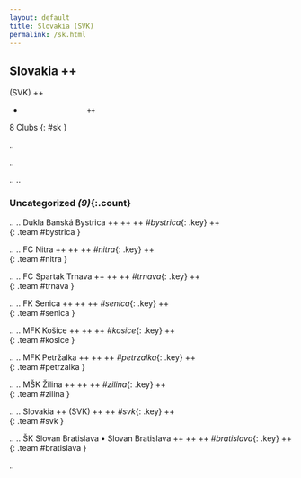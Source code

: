 ```yaml
---
layout: default
title: Slovakia (SVK)
permalink: /sk.html
---
```



## Slovakia   ++
(SVK)  ++
-                     ++
8 Clubs
{: #sk }


.. 




.. 




.. 
.. 


### Uncategorized _(9)_{:.count}


..
..
Dukla Banská Bystrica  ++
 ++
 ++
_#bystrica_{: .key} ++
<br>
{: .team #bystrica }

..
..
FC Nitra  ++
 ++
 ++
_#nitra_{: .key} ++
<br>
{: .team #nitra }

..
..
FC Spartak Trnava  ++
 ++
 ++
_#trnava_{: .key} ++
<br>
{: .team #trnava }

..
..
FK Senica  ++
 ++
 ++
_#senica_{: .key} ++
<br>
{: .team #senica }

..
..
MFK Košice  ++
 ++
 ++
_#kosice_{: .key} ++
<br>
{: .team #kosice }

..
..
MFK Petržalka  ++
 ++
 ++
_#petrzalka_{: .key} ++
<br>
{: .team #petrzalka }

..
..
MŠK Žilina  ++
 ++
 ++
_#zilina_{: .key} ++
<br>
{: .team #zilina }

..
..
Slovakia  ++
 (SVK) ++
 ++
_#svk_{: .key} ++
<br>
{: .team #svk }

..
..
ŠK Slovan Bratislava • Slovan Bratislava  ++
 ++
 ++
_#bratislava_{: .key} ++
<br>
{: .team #bratislava }




.. 
 
